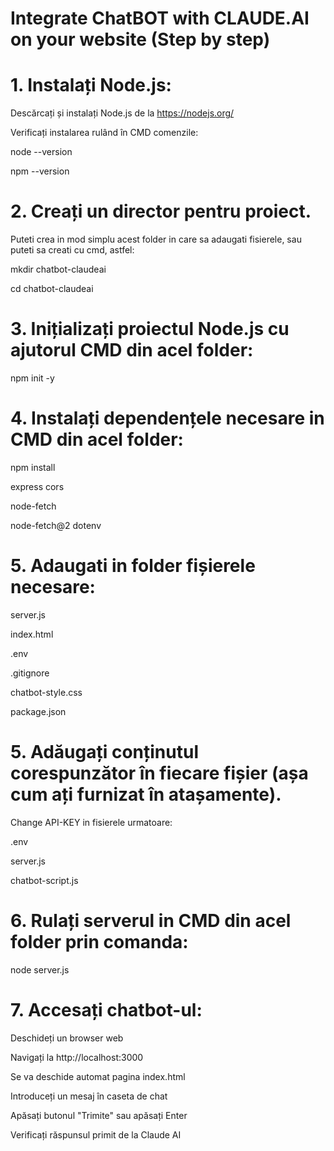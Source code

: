 # Integrate ChatBOT with CLAUDE.AI on your website (Step by step)


# 1. Instalați Node.js:

Descărcați și instalați Node.js de la https://nodejs.org/

Verificați instalarea rulând în CMD comenzile:

node --version 

npm --version 


# 2. Creați un director pentru proiect. 
Puteti crea in mod simplu acest folder in care sa adaugati fisierele, sau puteti sa creati cu cmd, astfel:

mkdir chatbot-claudeai

cd chatbot-claudeai

# 3. Inițializați proiectul Node.js cu ajutorul CMD din acel folder:
npm init -y

# 4. Instalați dependențele necesare in CMD din acel folder:
npm install 

express cors

node-fetch

node-fetch@2 dotenv

# 5. Adaugati in folder fișierele necesare:

server.js

index.html

.env

.gitignore

chatbot-style.css

package.json


# 5. Adăugați conținutul corespunzător în fiecare fișier (așa cum ați furnizat în atașamente).
Change API-KEY in fisierele urmatoare:

.env 

server.js

chatbot-script.js



# 6. Rulați serverul in CMD din acel folder prin comanda:
node server.js

# 7. Accesați chatbot-ul:

Deschideți un browser web

Navigați la http://localhost:3000 

Se va deschide automat pagina index.html 

Introduceți un mesaj în caseta de chat

Apăsați butonul "Trimite" sau apăsați Enter

Verificați răspunsul primit de la Claude AI
